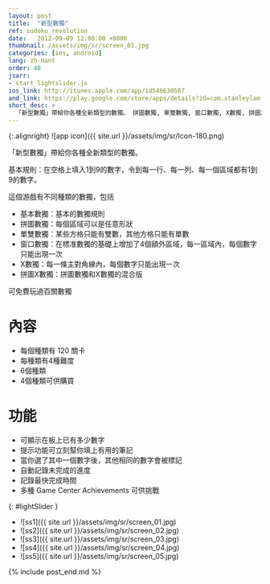 ```yaml
---
layout: post
title:  "新型數獨"
ref: sudoku_revolution
date:   2012-09-09 12:00:00 +0800
thumbnail: /assets/img/sr/screen_01.jpg
categories: [ios, android]
lang: zh-Hant
order: 40
jsarr:
- start_lightslider.js
ios_link: http://itunes.apple.com/app/id546630587
and_link: https://play.google.com/store/apps/details?id=com.stanleylam.sudoku.revolution
short_desc: >
  「新型數獨」帶給你各種全新類型的數獨。 拼圖數獨, 單雙數獨, 窗口數獨, X數獨, 拼圖X數獨.
---
```


{:.alignright}
![app icon]({{ site.url }}/assets/img/sr/Icon-180.png)

「新型數獨」帶給你各種全新類型的數獨。 

基本規則：在空格上填入1到9的數字，令到每一行、每一列、每一個區域都有1到9的數字。

這個游戲有不同種類的數獨，包括 
- 基本數獨：基本的數獨規則
- 拼圖數獨：每個區域可以是任意形狀 
- 單雙數獨：某些方格只能有雙數，其他方格只能有單數
- 窗口數獨：在標准數獨的基礎上增加了4個額外區域，每一區域內，每個數字只能出現一次
- X數獨：每一條主對角線內，每個數字只能出現一次 
- 拼圖X數獨：拼圖數獨和X數獨的混合版 

可免費玩過百關數獨

# 內容 
- 每個種類有 120 關卡 
- 每種類有4種難度
- 6個種類 
- 4個種類可供購買 

# 功能
- 可顯示在板上已有多少數字 
- 提示功能可立刻幫你填上有用的筆記
- 當你選了其中一個數字後，其他相同的數字會被標記 
- 自動記錄未完成的進度 
- 記錄最快完成時間
- 多種 Game Center Achievements 可供挑戰


{: #lightSlider }
*   ![ss1]({{ site.url }}/assets/img/sr/screen_01.jpg)
*   ![ss2]({{ site.url }}/assets/img/sr/screen_02.jpg)
*   ![ss3]({{ site.url }}/assets/img/sr/screen_03.jpg)
*   ![ss4]({{ site.url }}/assets/img/sr/screen_04.jpg)
*   ![ss5]({{ site.url }}/assets/img/sr/screen_05.jpg)


{% include post_end.md %}
